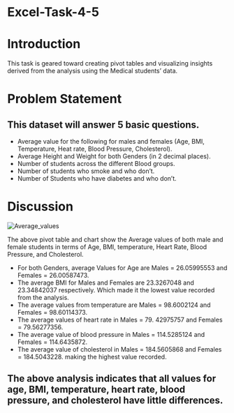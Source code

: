 # Excel-Task-4-5

# Introduction
This task is geared toward creating pivot tables and visualizing insights derived from the analysis using the Medical students’ data. 
# Problem Statement
## This dataset will answer 5 basic questions.
-	Average value for the following for males and females (Age, BMI, Temperature, Heat rate, Blood Pressure, Cholesterol).
-	Average Height and Weight for both Genders (in 2 decimal places).
-	Number of students across the different Blood groups.
-	Number of students who smoke and who don’t.
-	Number of Students who have diabetes and who don’t.
# Discussion

![Average_values](https://github.com/Chi2166/Excel-Task-4---5/assets/144334275/13023049-6371-44cc-a625-49b5b9d9e260)

The above pivot table and chart show the Average values of both male and female students in terms of  Age, BMI, temperature, Heart Rate, Blood Pressure, and Cholesterol. 
-	For both Genders, average Values for Age are Males = 26.05995553 and Females = 26.00587473.
-	The average BMI for Males and Females are 23.3267048 and 23.34842037 respectively. Which made it the lowest value recorded from the analysis. 
-	The average values from temperature are Males = 98.6002124 and Females = 98.60114373.
-	The average values of heart rate in Males = 79. 42975757 and Females = 79.56277356.
-	The average value of blood pressure in Males = 114.5285124 and Females = 114.6435872. 
-	The average value of cholesterol in Males = 184.5605868 and Females = 184.5043228. making the highest value recorded.
## The above analysis indicates that all values for age, BMI, temperature, heart rate, blood pressure, and cholesterol have little differences.
